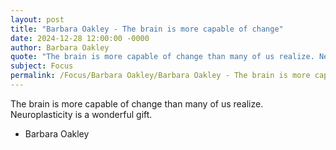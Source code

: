 ```yaml
---
layout: post
title: "Barbara Oakley - The brain is more capable of change"
date: 2024-12-28 12:00:00 -0000
author: Barbara Oakley
quote: "The brain is more capable of change than many of us realize. Neuroplasticity is a wonderful gift."
subject: Focus
permalink: /Focus/Barbara Oakley/Barbara Oakley - The brain is more capable of change
---
```


The brain is more capable of change than many of us realize. Neuroplasticity is a wonderful gift.

- Barbara Oakley
